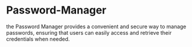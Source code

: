 # Password-Manager
 the Password Manager provides a convenient and secure way to manage passwords, ensuring that users can easily access and retrieve their credentials when needed.
